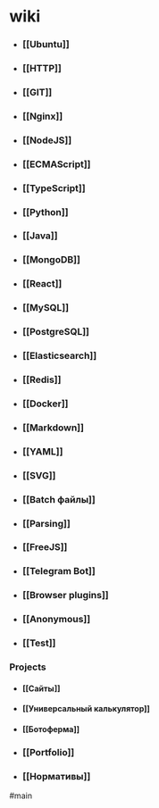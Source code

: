 # wiki

- ### [[Ubuntu]]
- ### [[HTTP]]
- ### [[GIT]]
- ### [[Nginx]]
- ### [[NodeJS]]
- ### [[ECMAScript]]
- ### [[TypeScript]]
- ### [[Python]]
- ### [[Java]]
- ### [[MongoDB]]
- ### [[React]]
- ### [[MySQL]]
- ### [[PostgreSQL]]
- ### [[Elasticsearch]]
- ### [[Redis]]
- ### [[Docker]]
- ### [[Markdown]]
- ### [[YAML]]
- ### [[SVG]]
- ### [[Batch файлы]]
- ### [[Parsing]]
- ### [[FreeJS]]
- ### [[Telegram Bot]]
- ### [[Browser plugins]]
- ### [[Anonymous]]
- ### [[Test]]

### Projects
- #### [[Сайты]]
- #### [[Универсальный калькулятор]]
- #### [[Ботоферма]]
- ### [[Portfolio]]
- ### [[Нормативы]]

#main